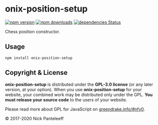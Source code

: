 # onix-position-setup

[![npm version][npm-badge]][npm] [![npm downloads][npd-badge]][npm] [![dependencies Status][dps-badge]][dps]

Chess position constructor.

## Usage

```
npm install onix-position-setup
```

## Copyright & License

**onix-position-setup** is distributed under the **GPL-3.0 license** (or any later version,
at your option).
When you use **onix-position-setup** for your website, your combined work may be
distributed only under the GPL. **You must release your source code** to the
users of your website.

Please read more about GPL for JavaScript on [greendrake.info/#nfy0](http://greendrake.info/#nfy0).

© 2017-2020 Nick Panteleeff

[npm-badge]: https://img.shields.io/npm/v/onix-position-setup?style=flat
[npd-badge]: https://img.shields.io/npm/dm/onix-position-setup.svg?style=flat-square
[dps-badge]: https://david-dm.org/DrNixx/onix-position-setup/status.svg
[dps]: https://david-dm.org/DrNixx/onix-position-setup
[npm]: https://www.npmjs.com/package/onix-position-setup

